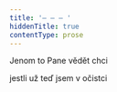 ```yaml
---
title: '– – – '
hiddenTitle: true
contentType: prose
---
```


Jenom to Pane vědět chci

jestli už teď jsem v očistci
